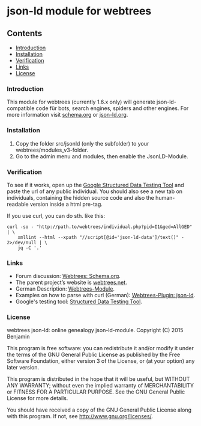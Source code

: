 # json-ld module for webtrees


## Contents

* [Introduction](#introduction)
* [Installation](#installation)
* [Verification](#verification)
* [Links](#links)
* [License](#license)

### Introduction

This module for webtrees (currently 1.6.x only) will generate json-ld-compatible code für bots, 
search engines, spiders and other engines. For more information visit [schema.org](http://schema.org)
or [json-ld.org](http://json-ld.org/).

### Installation
1. Copy the folder src/jsonld (only the subfolder) to your webtrees/modules_v3-folder.
2. Go to the admin menu and modules, then enable the JsonLD-Module.

### Verification
To see if it works, open up the [Google Structured Data Testing Tool](https://developers.google.com/structured-data/testing-tool/)
and paste the url of any public individual.
You should also see a new tab on individuals, containing the hidden source code and also 
the human-readable version inside a html pre-tag.

If you use curl, you can do sth. like this:
```shell
curl -so - "http://​path.to/​webtrees/​individual.​php?​pid=I1&​ged=AllGED" | \
    xmllint --html --xpath "//​script[@​id='json-​ld-​data']/​text()" - 2>/dev/null | \
    jq -C '.​'
```

### Links
* Forum discussion: [Webtrees: Schema.org](http://www.webtrees.net/index.php/en/forum/2-open-discussion/27014-schema-org).
* The parent project’s website is [webtrees.net](http://webtrees.net).
* German Description: [Webtrees-Module](https://www.bmarwell.de/projekte/webtrees-module/).
* Examples on how to parse with curl (German): [Webtrees-Plugin: json-ld](https://blog.bmarwell.de/webtrees-plugin-json-ld/).
* Google's testing tool: [Structured Data Testing Tool](https://developers.google.com/structured-data/testing-tool/).

### License
webtrees json-ld: online genealogy json-ld-module.
Copyright (C) 2015 Benjamin

This program is free software: you can redistribute it and/or modify
it under the terms of the GNU General Public License as published by
the Free Software Foundation, either version 3 of the License, or
(at your option) any later version.

This program is distributed in the hope that it will be useful,
but WITHOUT ANY WARRANTY; without even the implied warranty of
MERCHANTABILITY or FITNESS FOR A PARTICULAR PURPOSE. See the
GNU General Public License for more details.

You should have received a copy of the GNU General Public License
 along with this program. If not, see <http://www.gnu.org/licenses/>.